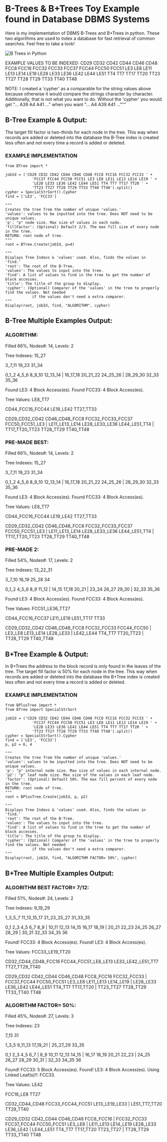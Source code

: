 # B-Trees & B+Trees Toy Example found in Database DBMS Systems

Here is my implementation of DBMS B-Trees and B+Trees in python. These two algorithms are used to index a database for fast retrieval of common searches. Feel free to take a look!

![B Trees in Python](/img/btreepython.png)

EXAMPLE VALUES TO BE INDEXED:
CD29 CD32 CD42 CD44 CD46 CD48 FCC8 FCC16 FCC32 FCC33 FCC37 FCC44 FCC50 FCC51 LE3 LE8 LE11 LE13 LE14 LE19 LE28 LE33 LE36 LE42 LE44 LE51 TT4 TT7 TT17 TT20 TT23 TT27 TT28 TT29 TT33 TT40 TT48

NOTE: I created a 'cypher' as a comparable for the string values above because otherwise it would compare the strings character by character. Additionally, that is not what you want to do. Without the 'cypher' you would get "... A39 A4 A41 ..." when you want "... A4 A39 A41 ..."""



## B-Tree Example & Output:

The target fill factor is two-thirds for each node in the tree. This way when records are added or deleted into the database the B-Tree index is created less often and not every time a record is added or deleted.

### EXAMPLE IMPLEMENTATION
```
from BTree import *

jobId = ('CD29 CD32 CD42 CD44 CD46 CD48 FCC8 FCC16 FCC32 FCC33 ' +
            'FCC37 FCC44 FCC50 FCC51 LE3 LE8 LE11 LE13 LE14 LE19 ' + 
            'LE28 LE33 LE36 LE42 LE44 LE51 TT4 TT7 TT17 TT20 ' + 
            'TT23 TT27 TT28 TT29 TT33 TT40 TT48').split()
cypher = SpecialStrSort().Cypher
find = ['LE3', 'FCC33']

"""
Creates the tree from the number of unique 'values.'
'values': values to be inputted into the tree. Does NOT need to be unique values.
'p': "p" node size. Max size of values in each node.
'fillFactor': (Optional) Default 2/3. The max fill size of every node in the tree.
RETURN: root node of tree.
"""
root = BTree.Create(jobId, p=4)

"""
Displays Tree Indexs & 'values' used. Also, finds the values in 'find.'
'root': The root of the B-Tree.
'values': The values to input into the tree.
'find': A list of values to find in the tree to get the number of block accesses.
'title': The title of the group to display.
'cypher': (Optional) Comparer of the 'values' in the tree to properly find the values. Not needed
            if the values don't need a extra comparer.
"""
Display(root, jobId, find, "ALGORITHM", cypher)
```


## B-Tree Multiple Examples Output:

### ALGORITHM:
Filled 66%, Nodes#: 14, Levels: 2

Tree Indexes:
15_27

3_7_11    19_23    31_34

0_1_2    4_5_6    8_9_10    12_13_14  |  16_17_18    20_21_22    24_25_26  |  28_29_30    32_33    35_36

Found LE3: 4 Block Access(es).
Found FCC33: 4 Block Access(es).

Tree Values:
LE8_TT7

CD44_FCC16_FCC44    LE19_LE42    TT27_TT33

CD29_CD32_CD42    CD46_CD48_FCC8    FCC32_FCC33_FCC37    FCC50_FCC51_LE3  |  LE11_LE13_LE14    LE28_LE33_LE36    LE44_LE51_TT4  |  TT17_TT20_TT23    TT28_TT29    TT40_TT48




### PRE-MADE BEST:
Filled 66%, Nodes#: 14, Levels: 2

Tree Indexes:
15_27

3_7_11    19_23    31_34

0_1_2    4_5_6    8_9_10    12_13_14  |  16_17_18    20_21_22    24_25_26  |  28_29_30    32_33    35_36

Found LE3: 4 Block Access(es).
Found FCC33: 4 Block Access(es).

Tree Values:
LE8_TT7

CD44_FCC16_FCC44    LE19_LE42    TT27_TT33

CD29_CD32_CD42    CD46_CD48_FCC8    FCC32_FCC33_FCC37    FCC50_FCC51_LE3  |  LE11_LE13_LE14    LE28_LE33_LE36    LE44_LE51_TT4  |  TT17_TT20_TT23    TT28_TT29    TT40_TT48




### PRE-MADE 2:
Filled 54%, Nodes#: 17, Levels: 2

Tree Indexes:
13_22_31

3_7_10    16_19    25_28    34

0_1_2    4_5_6    8_9    11_12  |  14_15    17_18    20_21  |  23_24    26_27    29_30  |  32_33    35_36

Found LE3: 4 Block Access(es).
Found FCC33: 4 Block Access(es).

Tree Values:
FCC51_LE36_TT27

CD44_FCC16_FCC37    LE11_LE19    LE51_TT17    TT33

CD29_CD32_CD42    CD46_CD48_FCC8    FCC32_FCC33    FCC44_FCC50  |  LE3_LE8    LE13_LE14    LE28_LE33  |  LE42_LE44    TT4_TT7    TT20_TT23  |  TT28_TT29    TT40_TT48



## B+Tree Example & Output:

In B+Trees the address to the block record is only found in the leaves of the tree. The target fill factor is 50% for each node in the tree. This way when records are added or deleted into the database the B+Tree index is created less often and not every time a record is added or deleted.

### EXAMPLE IMPLEMENTATION
```
from BPlusTree import *
from BTree import SpecialStrSort

jobId = ('CD29 CD32 CD42 CD44 CD46 CD48 FCC8 FCC16 FCC32 FCC33 ' +
            'FCC37 FCC44 FCC50 FCC51 LE3 LE8 LE11 LE13 LE14 LE19 ' + 
            'LE28 LE33 LE36 LE42 LE44 LE51 TT4 TT7 TT17 TT20 ' + 
            'TT23 TT27 TT28 TT29 TT33 TT40 TT48').split()
cypher = SpecialStrSort().Cypher
find = ['LE3', 'FCC33']
p, p2 = 6, 4

"""
Creates the tree from the number of unique 'values.'
'values': values to be inputted into the tree. Does NOT need to be unique values.
'p': "p" internal node size. Max size of values in each internal node.
'p2': "p" leaf node size. Max size of the values in each leaf node.
'factor': (Optional) Default 50%. The max fill percent of every node in the tree.
RETURN: root node of tree.
"""
root = BPlusTree.Create(jobId, p, p2)

"""
Displays Tree Indexs & 'values' used. Also, finds the values in 'find.'
'root': The root of the B-Tree.
'values': The values to input into the tree.
'find': A list of values to find in the tree to get the number of block accesses.
'title': The title of the group to display.
'cypher': (Optional) Comparer of the 'values' in the tree to properly find the values. Not needed
            if the values don't need a extra comparer.
"""
Display(root, jobId, find, "ALGORITHM FACTOR= 50%", cypher)
```


## B+Tree Multiple Examples Output:

### ALGORITHM BEST FACTOR= 7/12:
Filled 51%, Nodes#: 24, Levels: 2

Tree Indexes:
9_19_29

1_3_5_7    11_13_15_17    21_23_25_27    31_33_35

0_1    2_3    4_5    6_7    8_9  |  10_11    12_13    14_15    16_17    18_19  |  20_21    22_23    24_25    26_27    28_29  |  30_31    32_33    34_35    36

Found! FCC33: 4 Block Access(es).
Found! LE3: 4 Block Access(es).

Tree Values:
FCC33_LE19_TT20

CD32_CD44_CD48_FCC16    FCC44_FCC51_LE8_LE13    LE33_LE42_LE51_TT7    TT27_TT29_TT40

CD29_CD32    CD42_CD44    CD46_CD48    FCC8_FCC16    FCC32_FCC33  |  FCC37_FCC44    FCC50_FCC51    LE3_LE8    LE11_LE13    LE14_LE19  |  LE28_LE33    LE36_LE42    LE44_LE51    TT4_TT7    TT17_TT20  |  TT23_TT27    TT28_TT29    TT33_TT40    TT48




### ALGORITHM FACTOR= 50%: 
Filled 45%, Nodes#: 27, Levels: 3

Tree Indexes:
23

7_15    31

1_3_5    9_11_13    17_19_21  |  25_27_29    33_35

0_1    2_3    4_5    6_7  |  8_9    10_11    12_13    14_15  |  16_17    18_19    20_21    22_23  |  24_25    26_27    28_29    30_31  |  32_33    34_35    36

Found! FCC33: 5 Block Access(es).
Found! LE3: 4 Block Access(es). Using Linked Leaf(s)!!: FCC33.

Tree Values:
LE42

FCC16_LE8    TT27

CD32_CD44_CD48    FCC33_FCC44_FCC51    LE13_LE19_LE33  |  LE51_TT7_TT20    TT29_TT40

CD29_CD32    CD42_CD44    CD46_CD48    FCC8_FCC16  |  FCC32_FCC33    FCC37_FCC44    FCC50_FCC51    LE3_LE8  |  LE11_LE13    LE14_LE19    LE28_LE33    LE36_LE42  |  LE44_LE51    TT4_TT7    TT17_TT20    TT23_TT27  |  TT28_TT29    TT33_TT40    TT48